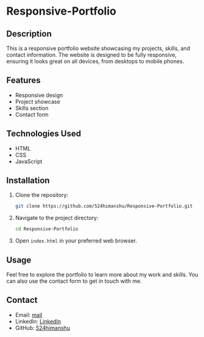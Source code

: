 # Responsive-Portfolio

## Description

This is a responsive portfolio website showcasing my projects, skills, and contact information. The website is designed to be fully responsive, ensuring it looks great on all devices, from desktops to mobile phones.

## Features

- Responsive design
- Project showcase
- Skills section
- Contact form

## Technologies Used

- HTML
- CSS
- JavaScript

## Installation

1. Clone the repository:
   ```bash
   git clone https://github.com/524himanshu/Responsive-Portfolio.git
   ```
2. Navigate to the project directory:
   ```bash
   cd Responsive-Portfolio
   ```
3. Open `index.html` in your preferred web browser.

## Usage

Feel free to explore the portfolio to learn more about my work and skills. You can also use the contact form to get in touch with me.

## Contact

- Email: [mail](mailto:himanshumenghani524@gmail.com)
- LinkedIn: [LinkedIn](https://www.linkedin.com/in/himanshumenghani524/)
- GitHub: [524himanshu](https://github.com/524himanshu)
